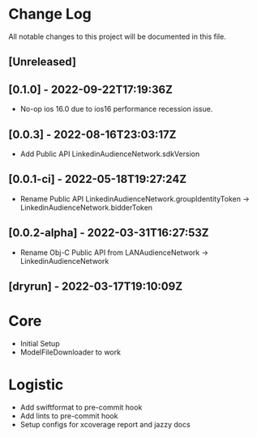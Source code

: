 # Change Log

All notable changes to this project will be documented in this file.

## [Unreleased]

## [0.1.0] - 2022-09-22T17:19:36Z
- No-op ios 16.0 due to ios16 performance recession issue.

## [0.0.3] - 2022-08-16T23:03:17Z
- Add Public API LinkedinAudienceNetwork.sdkVersion

## [0.0.1-ci] - 2022-05-18T19:27:24Z
- Rename Public API LinkedinAudienceNetwork.groupIdentityToken -> LinkedinAudienceNetwork.bidderToken
## [0.0.2-alpha] - 2022-03-31T16:27:53Z
- Rename Obj-C Public API from LANAudienceNetwork -> LinkedinAudienceNetwork

## [dryrun] - 2022-03-17T19:10:09Z
# Core 
- Initial Setup
- ModelFileDownloader to work

# Logistic
- Add swiftformat to pre-commit hook
- Add lints to pre-commit hook
- Setup configs for xcoverage report and jazzy docs






